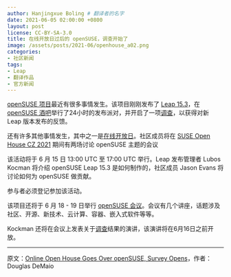 ```yaml
---
author: Hanjingxue Boling # 翻译者的名字
date: 2021-06-05 02:00:00 +0800
layout: post
license: CC-BY-SA-3.0
title: 在线开放日过后的 openSUSE，调查开始了
image: /assets/posts/2021-06/openhouse_a02.png
categories:
- 社区新闻
tags:
- Leap
- 翻译作品
- 官方新闻
---
```


[openSUSE 项目](https://www.opensuse.org/)最近有很多事情发生。该项目刚刚发布了 [Leap 15.3](https://get.opensuse.org/leap)，在 [openSUSE 酒吧](https://meet.opensuse.org/bar)举行了24小时的发布派对，并开启了一项[调查](https://survey.opensuse.org/)，以获得对新 Leap 版本发布的反馈。

还有许多其他事情发生，其中之一是[在线开放日](https://more.suse.com/openhousecz)。社区成员将在 [SUSE Open House CZ 2021](https://more.suse.com/openhousecz) 期间有两场讨论 openSUSE 主题的会议

该活动将于 6 月 15 日 13:00  UTC 至 17:00 UTC 举行。Leap 发布管理者 Lubos Kocman 将介绍 openSUSE Leap 15.3 是如何制作的，社区成员 Jason Evans 将讨论如何为 openSUSE 做贡献。

参与者必须登记参加该活动。

该项目还将于 6 月 18 - 19 日举行 [openSUSE 会议](https://events.opensuse.org/)。会议有几个讲座，话题涉及社区、开源、新技术、云计算、容器、嵌入式软件等等。

Kockman 还将在会议上发表关于[调查](https://survey.opensuse.org/)结果的演讲，该演讲将在6月16日之前开放。

------

原文：[Online Open House Goes Over openSUSE, Survey Opens](https://news.opensuse.org/2021/06/04/online-open-house-goes-over-opensuse-survey-opens/)，作者：Douglas DeMaio

<!--在上面写上原文来源与作者-->

